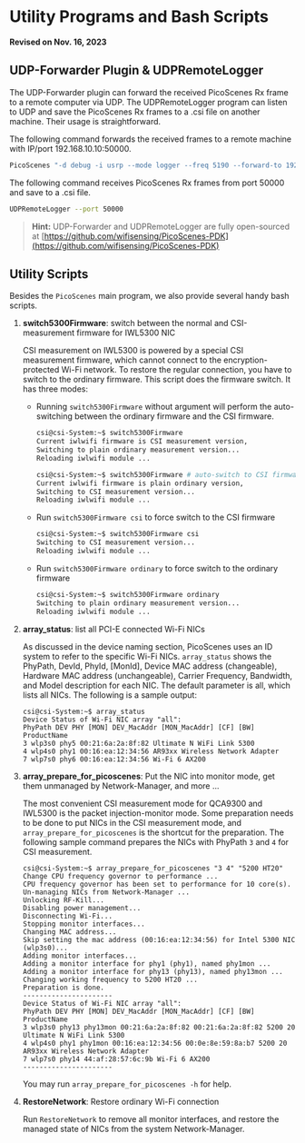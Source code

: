 # Utility Programs and Bash Scripts

**Revised on Nov. 16, 2023**

## UDP-Forwarder Plugin & UDPRemoteLogger

The UDP-Forwarder plugin can forward the received PicoScenes Rx frame to a remote computer via UDP. The UDPRemoteLogger program can listen to UDP and save the PicoScenes Rx frames to a .csi file on another machine. Their usage is straightforward.

The following command forwards the received frames to a remote machine with IP/port 192.168.10.10:50000.

```bash
PicoScenes "-d debug -i usrp --mode logger --freq 5190 --forward-to 192.168.10.10:50000"
```

The following command receives PicoScenes Rx frames from port 50000 and save to a .csi file.

```bash
UDPRemoteLogger --port 50000
```

> **Hint:** UDP-Forwarder and UDPRemoteLogger are fully open-sourced at [https://github.com/wifisensing/PicoScenes-PDK](https://github.com/wifisensing/PicoScenes-PDK)

## Utility Scripts

Besides the `PicoScenes` main program, we also provide several handy bash scripts.

1. **switch5300Firmware**: switch between the normal and CSI-measurement firmware for IWL5300 NIC

    CSI measurement on IWL5300 is powered by a special CSI measurement firmware, which cannot connect to the encryption-protected Wi-Fi network. To restore the regular connection, you have to switch to the ordinary firmware. This script does the firmware switch. It has three modes:

    - Running `switch5300Firmware` without argument will perform the auto-switching between the ordinary firmware and the CSI firmware.

        ```bash
        csi@csi-System:~$ switch5300Firmware 
        Current iwlwifi firmware is CSI measurement version,
        Switching to plain ordinary measurement version...
        Reloading iwlwifi module ...

        csi@csi-System:~$ switch5300Firmware # auto-switch to CSI firmware
        Current iwlwifi firmware is plain ordinary version,
        Switching to CSI measurement version...
        Reloading iwlwifi module ...
        ```

    - Run `switch5300Firmware csi` to force switch to the CSI firmware

        ```bash
        csi@csi-System:~$ switch5300Firmware csi
        Switching to CSI measurement version...
        Reloading iwlwifi module ...
        ```

    - Run `switch5300Firmware ordinary` to force switch to the ordinary firmware

        ```bash
        csi@csi-System:~$ switch5300Firmware ordinary
        Switching to plain ordinary measurement version...
        Reloading iwlwifi module ...
        ```

2. **array_status**: list all PCI-E connected Wi-Fi NICs

    As discussed in the device naming section, PicoScenes uses an ID system to refer to the specific Wi-Fi NICs. `array_status` shows the PhyPath, DevId, PhyId, [MonId], Device MAC address (changeable), Hardware MAC address (unchangeable), Carrier Frequency, Bandwidth, and Model description for each NIC. The default parameter is all, which lists all NICs. The following is a sample output:

    ```console
    csi@csi-System:~$ array_status
    Device Status of Wi-Fi NIC array "all":
    PhyPath DEV PHY [MON] DEV_MacAddr [MON_MacAddr] [CF] [BW] ProductName
    3 wlp3s0 phy5 00:21:6a:2a:8f:82 Ultimate N WiFi Link 5300 
    4 wlp4s0 phy1 00:16:ea:12:34:56 AR93xx Wireless Network Adapter 
    7 wlp7s0 phy6 00:16:ea:12:34:56 Wi-Fi 6 AX200 
    ```

3. **array_prepare_for_picoscenes**: Put the NIC into monitor mode, get them unmanaged by Network-Manager, and more ...

    The most convenient CSI measurement mode for QCA9300 and IWL5300 is the packet injection-monitor mode. Some preparation needs to be done to put NICs in the CSI measurement mode, and `array_prepare_for_picoscenes` is the shortcut for the preparation. The following sample command prepares the NICs with PhyPath `3` and `4` for CSI measurement.

    ```console
    csi@csi-System:~$ array_prepare_for_picoscenes "3 4" "5200 HT20"
    Change CPU frequency governor to performance ...
    CPU frequency governor has been set to performance for 10 core(s).
    Un-managing NICs from Network-Manager ...
    Unlocking RF-Kill...
    Disabling power management...
    Disconnecting Wi-Fi...
    Stopping monitor interfaces...
    Changing MAC address...
    Skip setting the mac address (00:16:ea:12:34:56) for Intel 5300 NIC (wlp3s0)...
    Adding monitor interfaces...
    Adding a monitor interface for phy1 (phy1), named phy1mon ...
    Adding a monitor interface for phy13 (phy13), named phy13mon ...
    Changing working frequency to 5200 HT20 ...
    Preparation is done.
    ----------------------
    Device Status of Wi-Fi NIC array "all":
    PhyPath DEV PHY [MON] DEV_MacAddr [MON_MacAddr] [CF] [BW] ProductName
    3 wlp3s0 phy13 phy13mon 00:21:6a:2a:8f:82 00:21:6a:2a:8f:82 5200 20 Ultimate N WiFi Link 5300 
    4 wlp4s0 phy1 phy1mon 00:16:ea:12:34:56 00:0e:8e:59:8a:b7 5200 20 AR93xx Wireless Network Adapter 
    7 wlp7s0 phy14 44:af:28:57:6c:9b Wi-Fi 6 AX200 
    ----------------------
    ```

    You may run `array_prepare_for_picoscenes -h` for help.

4. **RestoreNetwork**: Restore ordinary Wi-Fi connection

    Run `RestoreNetwork` to remove all monitor interfaces, and restore the managed state of NICs from the system Network-Manager.    
